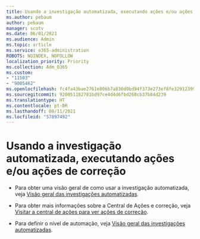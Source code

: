 ```yaml
---
title: Usando a investigação automatizada, executando ações e/ou ações de correção
ms.author: pebaum
author: pebaum
manager: scotv
ms.date: 06/01/2021
ms.audience: Admin
ms.topic: article
ms.service: o365-administration
ROBOTS: NOINDEX, NOFOLLOW
localization_priority: Priority
ms.collection: Adm_O365
ms.custom:
- "11503"
- "9005462"
ms.openlocfilehash: fc4fa43bae2761e806b7a830d0bd94f373e273ef8fe32912399a527070a2a553
ms.sourcegitcommit: 920051182781bd97ce4d4d6fbd268cb37b84d239
ms.translationtype: HT
ms.contentlocale: pt-BR
ms.lasthandoff: 08/11/2021
ms.locfileid: "57897492"
---
```

# <a name="using-automated-investigation-executing-actions-andor-remediation-actions"></a>Usando a investigação automatizada, executando ações e/ou ações de correção

- Para obter uma visão geral de como usar a investigação automatizada, veja [Visão geral das investigações automatizadas](https://docs.microsoft.com/microsoft-365/security/defender-endpoint/automated-investigations).

- Para obter mais informações sobre a Central de Ações e correção, veja [Visitar a central de ações para ver ações de correção](https://docs.microsoft.com/security/defender-endpoint/auto-investigation-action-center).

- Para definir o nível de automação, veja [Visão geral das investigações automatizadas](https://docs.microsoft.com/microsoft-365/security/defender-endpoint/automated-investigations).